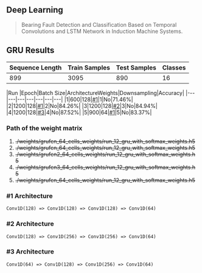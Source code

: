 ## Deep Learning
>Bearing Fault Detection and Classification Based on Temporal Convolutions and LSTM Network in Induction Machine Systems.

## GRU Results
|  Sequence Length              |Train Samples            |Test Samples           |Classes                         |
|----------------|-------------------------------|-----------------------------|-----------------------------|
|899|3095            |890           |16            |

|Run |Epoch|Batch Size|ArchitectureWeights|Downsampling|Accuracy|
|---|---|---|---|---|---|---|
|1|600|128|[#1](#1-architecture)|1|No|71.46%|
|2|1200|128|[#1](#1-architecture)|2|No|84.26%|
|3|1200|128|[#2](#2-architecture)|3|No|84.94%|
|4|1200|128|[#3](#3-architecture)|4|No|87.52%|
|5|900|64|[#1](#1-architecture)|5|No|83.37%|

### Path of the weight matrix
1) ~~./weights/grufcn_64_cells_weights/run_12_gru_with_softmax_weights.h5~~
2) ~~./weights/grufcn_64_cells_weights/run_12_gru_with_softmax_weights.h5~~
3) ~~./weights/grufcn2_64_cells_weights/run_12_gru_with_softmax_weights.h5~~
4) ~~./weights/grufcn3_64_cells_weights/run_12_gru_with_softmax_weights.h5~~
5) ~~./weights/grufcn_64_cells_weights/run_12_gru_with_softmax_weights.h5~~

### #1 Architecture
`Conv1D(128) => Conv1D(128) => Conv1D(128) => Conv1D(64)`

### #2 Architecture
`Conv1D(128) => Conv1D(256) => Conv1D(256) => Conv1D(64)`

### #3 Architecture
`Conv1D(64) => Conv1D(128) => Conv1D(256) => Conv1D(64)`